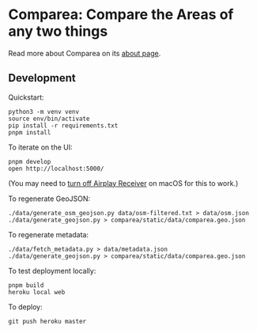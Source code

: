 # Comparea: Compare the Areas of any two things

Read more about Comparea on its [about page](https://comparea.org/about).

## Development

Quickstart:

    python3 -m venv venv
    source env/bin/activate
    pip install -r requirements.txt
    pnpm install

To iterate on the UI:

    pnpm develop
    open http://localhost:5000/

(You may need to [turn off Airplay Receiver][airplay] on macOS for this to work.)

To regenerate GeoJSON:

    ./data/generate_osm_geojson.py data/osm-filtered.txt > data/osm.json
    ./data/generate_geojson.py > comparea/static/data/comparea.geo.json

To regenerate metadata:

    ./data/fetch_metadata.py > data/metadata.json
    ./data/generate_geojson.py > comparea/static/data/comparea.geo.json

To test deployment locally:

    pnpm build
    heroku local web

To deploy:

    git push heroku master

[airplay]: https://developer.apple.com/forums/thread/682332
